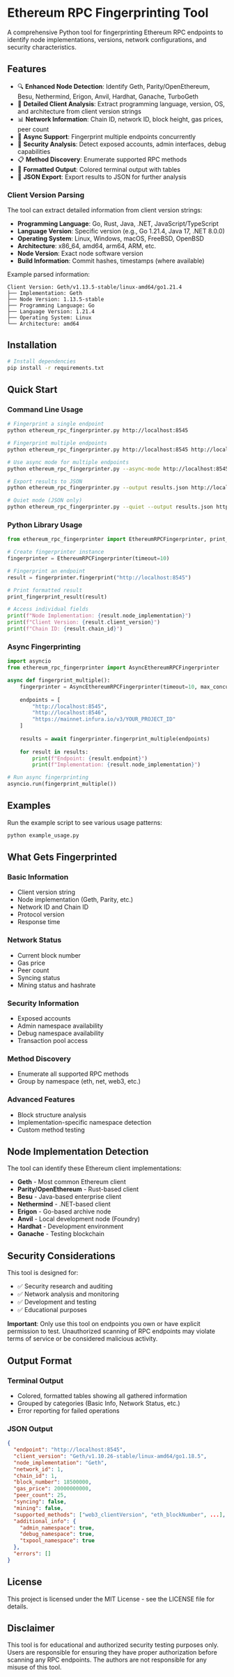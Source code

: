 # Ethereum RPC Fingerprinting Tool

A comprehensive Python tool for fingerprinting Ethereum RPC endpoints to identify node implementations, versions, network configurations, and security characteristics.

## Features

- 🔍 **Enhanced Node Detection**: Identify Geth, Parity/OpenEthereum, Besu, Nethermind, Erigon, Anvil, Hardhat, Ganache, TurboGeth
- 🧬 **Detailed Client Analysis**: Extract programming language, version, OS, and architecture from client version strings
- 📊 **Network Information**: Chain ID, network ID, block height, gas prices, peer count
- 🚀 **Async Support**: Fingerprint multiple endpoints concurrently
- 🔐 **Security Analysis**: Detect exposed accounts, admin interfaces, debug capabilities
- 📋 **Method Discovery**: Enumerate supported RPC methods
- 🎨 **Formatted Output**: Colored terminal output with tables
- 📄 **JSON Export**: Export results to JSON for further analysis

### Client Version Parsing

The tool can extract detailed information from client version strings:

- **Programming Language**: Go, Rust, Java, .NET, JavaScript/TypeScript
- **Language Version**: Specific version (e.g., Go 1.21.4, Java 17, .NET 8.0.0)
- **Operating System**: Linux, Windows, macOS, FreeBSD, OpenBSD
- **Architecture**: x86_64, amd64, arm64, ARM, etc.
- **Node Version**: Exact node software version
- **Build Information**: Commit hashes, timestamps (where available)

Example parsed information:
```
Client Version: Geth/v1.13.5-stable/linux-amd64/go1.21.4
├── Implementation: Geth  
├── Node Version: 1.13.5-stable
├── Programming Language: Go
├── Language Version: 1.21.4
├── Operating System: Linux
└── Architecture: amd64
```

## Installation

```bash
# Install dependencies
pip install -r requirements.txt
```

## Quick Start

### Command Line Usage

```bash
# Fingerprint a single endpoint
python ethereum_rpc_fingerprinter.py http://localhost:8545

# Fingerprint multiple endpoints
python ethereum_rpc_fingerprinter.py http://localhost:8545 http://localhost:8546

# Use async mode for multiple endpoints
python ethereum_rpc_fingerprinter.py --async-mode http://localhost:8545 http://localhost:8546

# Export results to JSON
python ethereum_rpc_fingerprinter.py --output results.json http://localhost:8545

# Quiet mode (JSON only)
python ethereum_rpc_fingerprinter.py --quiet --output results.json http://localhost:8545
```

### Python Library Usage

```python
from ethereum_rpc_fingerprinter import EthereumRPCFingerprinter, print_fingerprint_result

# Create fingerprinter instance
fingerprinter = EthereumRPCFingerprinter(timeout=10)

# Fingerprint an endpoint
result = fingerprinter.fingerprint("http://localhost:8545")

# Print formatted result
print_fingerprint_result(result)

# Access individual fields
print(f"Node Implementation: {result.node_implementation}")
print(f"Client Version: {result.client_version}")
print(f"Chain ID: {result.chain_id}")
```

### Async Fingerprinting

```python
import asyncio
from ethereum_rpc_fingerprinter import AsyncEthereumRPCFingerprinter

async def fingerprint_multiple():
    fingerprinter = AsyncEthereumRPCFingerprinter(timeout=10, max_concurrent=5)
    
    endpoints = [
        "http://localhost:8545",
        "http://localhost:8546",
        "https://mainnet.infura.io/v3/YOUR_PROJECT_ID"
    ]
    
    results = await fingerprinter.fingerprint_multiple(endpoints)
    
    for result in results:
        print(f"Endpoint: {result.endpoint}")
        print(f"Implementation: {result.node_implementation}")

# Run async fingerprinting
asyncio.run(fingerprint_multiple())
```

## Examples

Run the example script to see various usage patterns:

```bash
python example_usage.py
```

## What Gets Fingerprinted

### Basic Information
- Client version string
- Node implementation (Geth, Parity, etc.)
- Network ID and Chain ID
- Protocol version
- Response time

### Network Status
- Current block number
- Gas price
- Peer count
- Syncing status
- Mining status and hashrate

### Security Information
- Exposed accounts
- Admin namespace availability
- Debug namespace availability
- Transaction pool access

### Method Discovery
- Enumerate all supported RPC methods
- Group by namespace (eth, net, web3, etc.)

### Advanced Features
- Block structure analysis
- Implementation-specific namespace detection
- Custom method testing

## Node Implementation Detection

The tool can identify these Ethereum client implementations:

- **Geth** - Most common Ethereum client
- **Parity/OpenEthereum** - Rust-based client
- **Besu** - Java-based enterprise client
- **Nethermind** - .NET-based client
- **Erigon** - Go-based archive node
- **Anvil** - Local development node (Foundry)
- **Hardhat** - Development environment
- **Ganache** - Testing blockchain

## Security Considerations

This tool is designed for:
- ✅ Security research and auditing
- ✅ Network analysis and monitoring
- ✅ Development and testing
- ✅ Educational purposes

**Important**: Only use this tool on endpoints you own or have explicit permission to test. Unauthorized scanning of RPC endpoints may violate terms of service or be considered malicious activity.

## Output Format

### Terminal Output
- Colored, formatted tables showing all gathered information
- Grouped by categories (Basic Info, Network Status, etc.)
- Error reporting for failed operations

### JSON Output
```json
{
  "endpoint": "http://localhost:8545",
  "client_version": "Geth/v1.10.26-stable/linux-amd64/go1.18.5",
  "node_implementation": "Geth",
  "network_id": 1,
  "chain_id": 1,
  "block_number": 18500000,
  "gas_price": 20000000000,
  "peer_count": 25,
  "syncing": false,
  "mining": false,
  "supported_methods": ["web3_clientVersion", "eth_blockNumber", ...],
  "additional_info": {
    "admin_namespace": true,
    "debug_namespace": true,
    "txpool_namespace": true
  },
  "errors": []
}
```

## License

This project is licensed under the MIT License - see the LICENSE file for details.

## Disclaimer

This tool is for educational and authorized security testing purposes only. Users are responsible for ensuring they have proper authorization before scanning any RPC endpoints. The authors are not responsible for any misuse of this tool.
